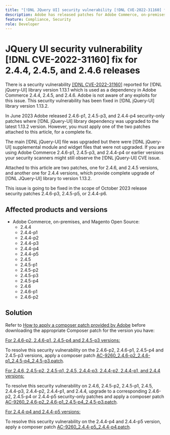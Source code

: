 ```yaml
---
title: "[!DNL JQuery UI] security vulnerability [!DNL CVE-2022-31160] fix for 2.4.4, 2.4.5, and 2.4.6 releases"
description: Adobe has released patches for Adobe Commerce, on-premises, and Magento Open Source. These patches resolve the security vulnerability [!DNL CVE-2022-31160] reported for [!DNL jQuery-UI] library version 1.13.1 which is used as a dependency in Adobe Commerce 2.4.4, 2.4.5, and 2.4.6.
feature: Compliance, Security
role: Developer
---
```


# JQuery UI security vulnerability [!DNL CVE-2022-31160] fix for 2.4.4, 2.4.5, and 2.4.6 releases

There is a security vulnerability [[!DNL CVE-2022-31160]](https://nvd.nist.gov/vuln/detail/CVE-2022-31160) reported for [!DNL jQuery-UI] library version 1.13.1 which is used as a dependency in Adobe Commerce 2.4.4, 2.4.5, and 2.4.6. Adobe is not aware of any exploits for this issue. This security vulnerability has been fixed in [!DNL jQuery-UI] library version 1.13.2.

In June 2023 Adobe released 2.4.6-p1, 2.4.5-p3, and 2.4.4-p4 security-only patches where [!DNL jQuery-UI] library dependency was upgraded to the latest 1.13.2 version. However, you must apply one of the two patches attached to this article, for a complete fix.

The main [!DNL jQuery-UI] file was upgraded but there were [!DNL jQuery-UI] supplemental module and widget files that were not upgraded. If you are using Adobe Commerce 2.4.6-p1, 2.4.5-p3, and 2.4.4-p4 or earlier versions your security scanners might still observe the [!DNL jQuery-UI] CVE issue.

Attached to this article are two patches, one for 2.4.6, and 2.4.5 versions, and another one for 2.4.4 versions, which provide complete upgrade of [!DNL JQuery-UI] library to version 1.13.2.

This issue is going to be fixed in the scope of October 2023 release security patches 2.4.6-p3, 2.4.5-p5, or 2.4.4-p6.

## Affected products and versions

* Adobe Commerce, on-premises, and Magento Open Source:
    * 2.4.4
    * 2.4.4-p1
    * 2.4.4-p2
    * 2.4.4-p3
    * 2.4.4-p4
    * 2.4.4-p5
    * 2.4.5
    * 2.4.5-p1
    * 2.4.5-p2
    * 2.4.5-p3
    * 2.4.5-p4
    * 2.4.6
    * 2.4.6-p1
    * 2.4.6-p2

## Solution

Refer to [How to apply a composer patch provided by Adobe](/docs/commerce-knowledge-base/kb/how-to/how-to-apply-a-composer-patch-provided-by-magento.html) before downloading the appropriate Composer patch for the version you have:

<u>For 2.4.6-p2, 2.4.6-p1, 2.4.5-p4 and 2.4.5-p3 versions:</u>

To resolve this security vulnerability on the 2.4.6-p2, 2.4.6-p1, 2.4.5-p4 and 2.4.5-p3 versions, apply a composer patch [AC-9260_2.4.6-p2_2.4.6-p1_2.4.5-p4_2.4.5-p3.patch](/assets/AC-9260_2.4.6-p2_2.4.6-p1_2.4.5-p4_2.4.5-p3.patch).

<u>For 2.4.6, 2.4.5-p2, 2.4.5-p1, 2.4.5, 2.4.4-p3, 2.4.4-p2, 2.4.4-p1, and 2.4.4 versions:</u>

To resolve this security vulnerability on 2.4.6, 2.4.5-p2, 2.4.5-p1, 2.4.5, 2.4.4-p3, 2.4.4-p2, 2.4.4-p1, and 2.4.4, upgrade to a corresponding 2.4.6-p2, 2.4.5-p4 or 2.4.4-p5 security-only patches and apply a composer patch [AC-9260_2.4.6-p2_2.4.6-p1_2.4.5-p4_2.4.5-p3.patch](/assets/AC-9260_2.4.6-p2_2.4.6-p1_2.4.5-p4_2.4.5-p3.patch).

<u>For 2.4.4-p4 and 2.4.4-p5 versions:</u>

To resolve this security vulnerability on the 2.4.4-p4 and 2.4.4-p5 version, apply a composer patch [AC-9260_2.4.4-p5_2.4.4-p4.patch](/assets/AC-9260_2.4.4-p5_2.4.4-p4.patch).
